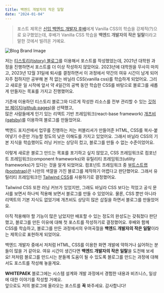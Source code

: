 ```yaml
---
title: 백엔드 개발자의 작은 일탈
date: "2024-01-04"
---
```


> 포스트 제목은 [신입 백엔드 개발자 후배](https://github.com/eckrin/advanced-css)에게 Vanilla CSS의 학습을 강제적(?)으로 요구했었는데, 후배가 Vanilla CSS 학습을 **백엔드 개발자의 작은 일탈**이라고 말한 것에서 빌려온 거예요.

![Blog Brand Image](./images/blog-brand-image.png)

저는 [티스토리(tistory) 블로그](https://whitepaek.tistory.com/)를 이용해서 포스트를 작성했었는데, 2021년 대학원 과정을 진행하면서 포스트를 더 이상 작성하지 않았어요.
2023년에 대학원을 무사히 마치고, 2023년 12월 31일에 퇴사를 결정하면서 이 과정에서 약간의 여유 시간이 남게 되어 자주 접하지만 공부해 본 적 없는 바닐라 CSS(vanilla css)를 학습하게 되었어요.
그리고 새로운 일 시작에 앞서 약 4일간의 공백 동안 학습한 CSS를 바탕으로 블로그를 새롭게 만들자는 목표를 가지고 진행했어요.

기존에 이용하던 티스토리 블로그와 다르게 작성한 리소스를 전부 관리할 수 있는 [깃허브 페이지(github pages)](https://docs.github.com/en/pages/quickstart)을 선택했고,   
많은 사람들에게 인기 있는 리액트 기반 프레임워크(react-base framework) [개츠비(gatsby)](https://www.gatsbyjs.com/)를 이용하여 블로그를 만들었어요.

백엔드 포지션에서 업무를 진행하는 저는 퍼블리셔가 만들어준 HTML, CSS를 복사-붙여넣기 수준만 가능할 정도의 낮은 이해도를 가지고 있었어요. 
그래서 바닐라 CSS의 기본 지식을 학습했어도 러닝 커브는 상당히 컸고, 블로그를 만들 수 없는 수준이었어요.

이렇게 새로운 블로그 만드는 목표를 포기하고 싶지 않았고, CSS 프레임워크로 컴포넌트 프레임워크(component frameworks)와 유틸리티 프레임워크(utility frameworks)가 있다는 것을 알게 되었어요.
컴포넌트 프레임워크 중 [부트스트랩(bootstrap)](https://getbootstrap.com/)은 나만의 색깔을 가진 블로그를 제작하기 어렵다고 판단했어요. 그래서 유틸리티 프레임워크인 [Tailwind CSS](https://tailwindcss.com/)를 사용하기로 결정했어요.

Tailwind CSS 또한 러닝 커브가 있었지만, 그래도 바닐라 CSS 보다는 적었고 공식 문서를 보면서 하나씩 적용해 보면서 블로그를 만들 수 있었어요.
물론, CSS 뿐만 아니라 리액트의 기본 지식도 없었기에 개츠비도 상당히 많은 삽질을 하면서 블로그를 만들었어요.

아직 적용해야 할 기능이 많은 남았지만 배포할 수 있는 정도의 완성도는 갖춰졌다 판단했고, 블로그를 만든 이유에 대해 첫 포스트를 작성하기로 결정했어요.
후배와 함께 CSS를 학습하고, 블로그를 만든 과정에서의 우여곡절을 **백엔드 개발자의 작은 일탈**이라는 제목으로 표현하게 되었어요.

백엔드 개발자 중에서 저처럼 HTML, CSS를 이용한 화면 개발에 약하거나 싫어하는 분들이 많을 거 같아요. 여유 시간이 생긴다면 **백엔드 개발자의 작은 일탈**을 도전해 보세요! 
저처럼 블로그를 만드시는 분들께 도움이 될 수 있도록 블로그를 만드는 과정에 대해서도 포스트를 작성해 놓을게요.

**WHITEPAEK** 블로그에는 시스템 설계와 개발 과정에서 경험한 내용과 비즈니스, 일상에 대한 이야기를 작성할 거예요.   
앞으로도 저의 블로그에 올라오는 포스트를 **꼭** 봐주세요. 감사합니다!
